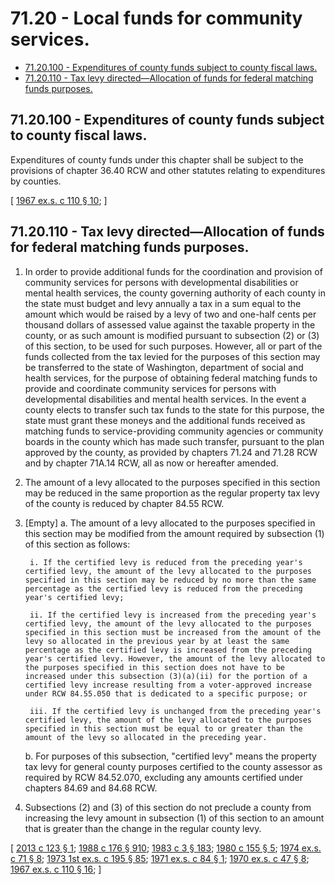 # 71.20 - Local funds for community services.
* [71.20.100 - Expenditures of county funds subject to county fiscal laws.](#7120100---expenditures-of-county-funds-subject-to-county-fiscal-laws)
* [71.20.110 - Tax levy directed—Allocation of funds for federal matching funds purposes.](#7120110---tax-levy-directedallocation-of-funds-for-federal-matching-funds-purposes)
## 71.20.100 - Expenditures of county funds subject to county fiscal laws.
Expenditures of county funds under this chapter shall be subject to the provisions of chapter 36.40 RCW and other statutes relating to expenditures by counties.

\[ [1967 ex.s. c 110 § 10](http://leg.wa.gov/CodeReviser/documents/sessionlaw/1967ex1c110.pdf?cite=1967%20ex.s.%20c%20110%20§%2010); \]

## 71.20.110 - Tax levy directed—Allocation of funds for federal matching funds purposes.
1. In order to provide additional funds for the coordination and provision of community services for persons with developmental disabilities or mental health services, the county governing authority of each county in the state must budget and levy annually a tax in a sum equal to the amount which would be raised by a levy of two and one-half cents per thousand dollars of assessed value against the taxable property in the county, or as such amount is modified pursuant to subsection (2) or (3) of this section, to be used for such purposes. However, all or part of the funds collected from the tax levied for the purposes of this section may be transferred to the state of Washington, department of social and health services, for the purpose of obtaining federal matching funds to provide and coordinate community services for persons with developmental disabilities and mental health services. In the event a county elects to transfer such tax funds to the state for this purpose, the state must grant these moneys and the additional funds received as matching funds to service-providing community agencies or community boards in the county which has made such transfer, pursuant to the plan approved by the county, as provided by chapters 71.24 and 71.28 RCW and by chapter 71A.14 RCW, all as now or hereafter amended.

2. The amount of a levy allocated to the purposes specified in this section may be reduced in the same proportion as the regular property tax levy of the county is reduced by chapter 84.55 RCW.

3. [Empty]
    a. The amount of a levy allocated to the purposes specified in this section may be modified from the amount required by subsection (1) of this section as follows:

        i. If the certified levy is reduced from the preceding year's certified levy, the amount of the levy allocated to the purposes specified in this section may be reduced by no more than the same percentage as the certified levy is reduced from the preceding year's certified levy;

        ii. If the certified levy is increased from the preceding year's certified levy, the amount of the levy allocated to the purposes specified in this section must be increased from the amount of the levy so allocated in the previous year by at least the same percentage as the certified levy is increased from the preceding year's certified levy. However, the amount of the levy allocated to the purposes specified in this section does not have to be increased under this subsection (3)(a)(ii) for the portion of a certified levy increase resulting from a voter-approved increase under RCW 84.55.050 that is dedicated to a specific purpose; or

        iii. If the certified levy is unchanged from the preceding year's certified levy, the amount of the levy allocated to the purposes specified in this section must be equal to or greater than the amount of the levy so allocated in the preceding year.

    b. For purposes of this subsection, "certified levy" means the property tax levy for general county purposes certified to the county assessor as required by RCW 84.52.070, excluding any amounts certified under chapters 84.69 and 84.68 RCW.

4. Subsections (2) and (3) of this section do not preclude a county from increasing the levy amount in subsection (1) of this section to an amount that is greater than the change in the regular county levy.

\[ [2013 c 123 § 1](http://lawfilesext.leg.wa.gov/biennium/2013-14/Pdf/Bills/Session%20Laws/House/1432-S.SL.pdf?cite=2013%20c%20123%20§%201); [1988 c 176 § 910](http://leg.wa.gov/CodeReviser/documents/sessionlaw/1988c176.pdf?cite=1988%20c%20176%20§%20910); [1983 c 3 § 183](http://leg.wa.gov/CodeReviser/documents/sessionlaw/1983c3.pdf?cite=1983%20c%203%20§%20183); [1980 c 155 § 5](http://leg.wa.gov/CodeReviser/documents/sessionlaw/1980c155.pdf?cite=1980%20c%20155%20§%205); [1974 ex.s. c 71 § 8](http://leg.wa.gov/CodeReviser/documents/sessionlaw/1974ex1c71.pdf?cite=1974%20ex.s.%20c%2071%20§%208); [1973 1st ex.s. c 195 § 85](http://leg.wa.gov/CodeReviser/documents/sessionlaw/1973ex1c195.pdf?cite=1973%201st%20ex.s.%20c%20195%20§%2085); [1971 ex.s. c 84 § 1](http://leg.wa.gov/CodeReviser/documents/sessionlaw/1971ex1c84.pdf?cite=1971%20ex.s.%20c%2084%20§%201); [1970 ex.s. c 47 § 8](http://leg.wa.gov/CodeReviser/documents/sessionlaw/1970ex1c47.pdf?cite=1970%20ex.s.%20c%2047%20§%208); [1967 ex.s. c 110 § 16](http://leg.wa.gov/CodeReviser/documents/sessionlaw/1967ex1c110.pdf?cite=1967%20ex.s.%20c%20110%20§%2016); \]

